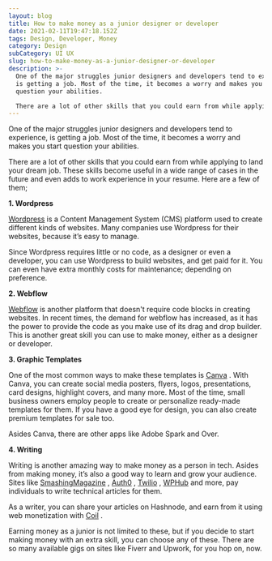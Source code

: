 ```yaml
---
layout: blog
title: How to make money as a junior designer or developer
date: 2021-02-11T19:47:18.152Z
tags: Design, Developer, Money
category: Design
subCategory: UI UX
slug: how-to-make-money-as-a-junior-designer-or-developer
description: >-
  One of the major struggles junior designers and developers tend to experience,
  is getting a job. Most of the time, it becomes a worry and makes you start
  question your abilities.

  There are a lot of other skills that you could earn from while applying to land your dream job. These skills become useful in a wide range of cases in the future and even adds to work experience in your resume. Here are a few of them;
---
```

One of the major struggles junior designers and developers tend to experience, is getting a job. Most of the time, it becomes a worry and makes you start question your abilities.

There are a lot of other skills that you could earn from while applying to land your dream job. These skills become useful in a wide range of cases in the future and even adds to work experience in your resume. Here are a few of them;

**1. Wordpress**

[Wordpress](https://wordpress.org/) is a Content Management System (CMS) platform used to create different kinds of websites. Many companies use Wordpress for their websites, because it’s easy to manage.

Since Wordpress requires little or no code, as a designer or even a developer, you can use Wordpress to build websites, and get paid for it. You can even have extra monthly costs for maintenance; depending on preference.

**2. Webflow**

[Webflow](https://webflow.com/) is another platform that doesn't require code blocks in creating websites. In recent times, the demand for webflow has increased, as it has the power to provide the code as you make use of its drag and drop builder. This is another great skill you can use to make money, either as a designer or developer.

**3. Graphic Templates**

One of the most common ways to make these templates is [Canva](https://www.canva.com/) . With Canva, you can create social media posters, flyers, logos, presentations, card designs, highlight covers, and many more. Most of the time, small business owners employ people to create or personalize ready-made templates for them. If you have a good eye for design, you can also create premium templates for sale too.

Asides Canva, there are other apps like Adobe Spark and Over.

**4. Writing**

Writing is another amazing way to make money as a person in  tech. Asides from making money, it’s also a good way to learn and grow your audience. Sites like [SmashingMagazine](https://www.smashingmagazine.com/) , [Auth0](https://auth0.com/) , [Twilio](https://go.twilio.com/) , [WPHub](https://www.wphub.com/write-for-us/) and more, pay individuals to write technical articles for them.

As a writer, you can share your articles on Hashnode, and earn from it using web monetization with [Coil](https://coil.com/) .

Earning money as a junior is not limited to these, but if you decide to start making money with an extra skill, you can choose any of these. There are so many available gigs on sites like Fiverr and Upwork, for you hop on, now.